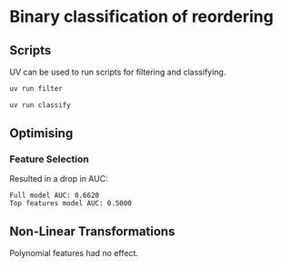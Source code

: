 # Binary classification of reordering

## Scripts

UV can be used to run scripts for filtering and classifying.

```bash
uv run filter
```

```bash
uv run classify
```

## Optimising

### Feature Selection

Resulted in a drop in AUC:

```text
Full model AUC: 0.6620
Top features model AUC: 0.5000
```

## Non-Linear Transformations

Polynomial features had no effect.
